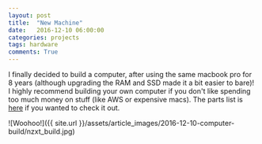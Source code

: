 ```yaml
---
layout: post
title:  "New Machine"
date:   2016-12-10 06:00:00
categories: projects
tags: hardware
comments: True
---
```



I finally decided to build a computer, after using the same macbook pro for 8 years (although upgrading the RAM and SSD made it a bit easier to bare)! I highly recommend building your own computer if you don't like spending too much money on stuff (like AWS or expensive macs). The parts list is  <a href="https://pcpartpicker.com/user/btabs/saved/Jzvf7P" target="_blank">here</a> if you wanted to check it out. 

![Woohoo!]({{ site.url }}/assets/article_images/2016-12-10-computer-build/nzxt_build.jpg)

